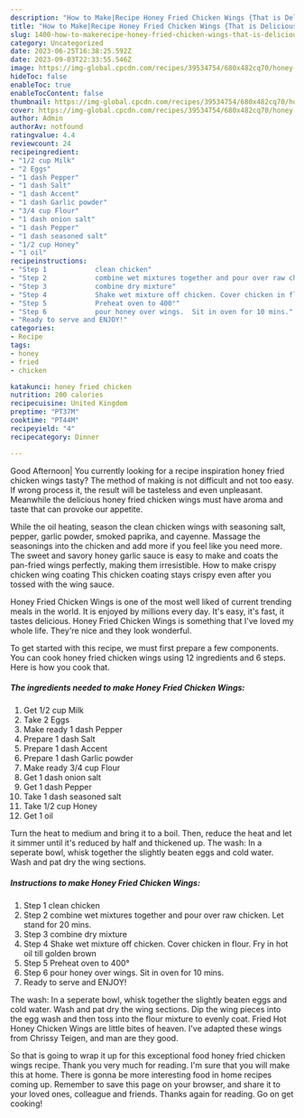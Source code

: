 ```yaml
---
description: "How to Make|Recipe Honey Fried Chicken Wings {That is Delicious"
title: "How to Make|Recipe Honey Fried Chicken Wings {That is Delicious"
slug: 1400-how-to-makerecipe-honey-fried-chicken-wings-that-is-delicious
category: Uncategorized
date: 2023-06-25T16:38:25.592Z
date: 2023-09-03T22:33:55.546Z
image: https://img-global.cpcdn.com/recipes/39534754/680x482cq70/honey-fried-chicken-wings-recipe-main-photo.jpg
hideToc: false
enableToc: true
enableTocContent: false
thumbnail: https://img-global.cpcdn.com/recipes/39534754/680x482cq70/honey-fried-chicken-wings-recipe-main-photo.jpg
cover: https://img-global.cpcdn.com/recipes/39534754/680x482cq70/honey-fried-chicken-wings-recipe-main-photo.jpg
author: Admin
authorAv: notfound
ratingvalue: 4.4
reviewcount: 24
recipeingredient:
- "1/2 cup Milk"
- "2 Eggs"
- "1 dash Pepper"
- "1 dash Salt"
- "1 dash Accent"
- "1 dash Garlic powder"
- "3/4 cup Flour"
- "1 dash onion salt"
- "1 dash Pepper"
- "1 dash seasoned salt"
- "1/2 cup Honey"
- "1 oil"
recipeinstructions:
- "Step 1            clean chicken"
- "Step 2            combine wet mixtures together and pour over raw chicken. Let stand for 20 mins."
- "Step 3            combine dry mixture"
- "Step 4            Shake wet mixture off chicken. Cover chicken in flour. Fry in hot oil till golden brown"
- "Step 5            Preheat oven to 400°"
- "Step 6            pour honey over wings.  Sit in oven for 10 mins."
- "Ready to serve and ENJOY!"
categories:
- Recipe
tags:
- honey
- fried
- chicken

katakunci: honey fried chicken 
nutrition: 200 calories
recipecuisine: United Kingdom
preptime: "PT37M"
cooktime: "PT44M"
recipeyield: "4"
recipecategory: Dinner

---
```



Good Afternoon| You currently looking for a recipe inspiration honey fried chicken wings tasty? The method of making is not difficult and not too easy. If wrong process it, the result will be tasteless and even unpleasant. Meanwhile the delicious honey fried chicken wings must have aroma and taste that can provoke our appetite.





While the oil heating, season the clean chicken wings with seasoning salt, pepper, garlic powder, smoked paprika, and cayenne. Massage the seasonings into the chicken and add more if you feel like you need more. The sweet and savory honey garlic sauce is easy to make and coats the pan-fried wings perfectly, making them irresistible. How to make crispy chicken wing coating This chicken coating stays crispy even after you tossed with the wing sauce.

Honey Fried Chicken Wings is one of the most well liked of current trending meals in the world. It is enjoyed by millions every day. It's easy, it's fast, it tastes delicious. Honey Fried Chicken Wings is something that I've loved my whole life. They're nice and they look wonderful.


To get started with this recipe, we must first prepare a few components. You can cook honey fried chicken wings using 12 ingredients and 6 steps. Here is how you cook that.

<!--inarticleads1-->

##### The ingredients needed to make Honey Fried Chicken Wings:

1. Get 1/2 cup Milk
1. Take 2 Eggs
1. Make ready 1 dash Pepper
1. Prepare 1 dash Salt
1. Prepare 1 dash Accent
1. Prepare 1 dash Garlic powder
1. Make ready 3/4 cup Flour
1. Get 1 dash onion salt
1. Get 1 dash Pepper
1. Take 1 dash seasoned salt
1. Take 1/2 cup Honey
1. Get 1 oil


Turn the heat to medium and bring it to a boil. Then, reduce the heat and let it simmer until it&#39;s reduced by half and thickened up. The wash: In a seperate bowl, whisk together the slightly beaten eggs and cold water. Wash and pat dry the wing sections. 

<!--inarticleads2-->

##### Instructions to make Honey Fried Chicken Wings:

1. Step 1            clean chicken
1. Step 2            combine wet mixtures together and pour over raw chicken. Let stand for 20 mins.
1. Step 3            combine dry mixture
1. Step 4            Shake wet mixture off chicken. Cover chicken in flour. Fry in hot oil till golden brown
1. Step 5            Preheat oven to 400°
1. Step 6            pour honey over wings.  Sit in oven for 10 mins.
1. Ready to serve and ENJOY!

The wash: In a seperate bowl, whisk together the slightly beaten eggs and cold water. Wash and pat dry the wing sections. Dip the wing pieces into the egg wash and then toss into the flour mixture to evenly coat. Fried Hot Honey Chicken Wings are little bites of heaven. I&#39;ve adapted these wings from Chrissy Teigen, and man are they good. 

So that is going to wrap it up for this exceptional food honey fried chicken wings recipe. Thank you very much for reading. I'm sure that you will make this at home. There is gonna be more interesting food in home recipes coming up. Remember to save this page on your browser, and share it to your loved ones, colleague and friends. Thanks again for reading. Go on get cooking!
